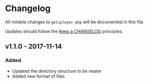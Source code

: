 # Changelog

All notable changes to `getiplayer-php` will be documented in this file.

Updates should follow the [Keep a CHANGELOG](http://keepachangelog.com/) principles.

## v1.1.0 - 2017-11-14

### Added
- Updated the directory structure to be neater
- Added new format of files
